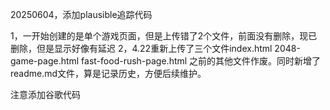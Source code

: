 20250604，添加plausible追踪代码







1，一开始创建的是单个游戏页面，但是上传错了2个文件，前面没有删除，现已删除，但是显示好像有延迟
2，4.22重新上传了三个文件index.html 2048-game-page.html  fast-food-rush-page.html  之前的其他文件作废。同时新增了readme.md文件，算是记录历史，方便后续维护。


注意添加谷歌代码

